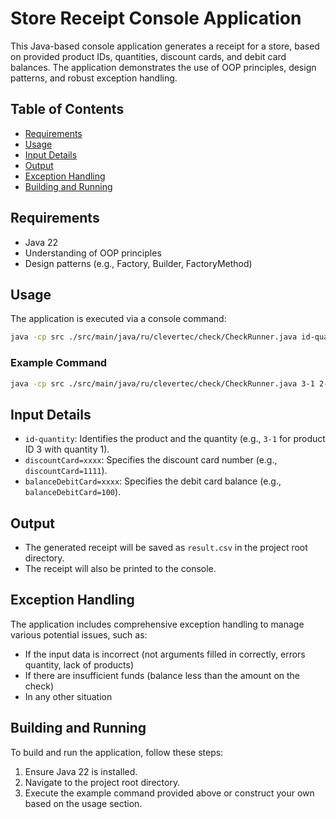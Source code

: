 # Store Receipt Console Application

This Java-based console application generates a receipt for a store, based on provided product IDs, quantities, discount cards, and debit card balances. The application demonstrates the use of OOP principles, design patterns, and robust exception handling.

## Table of Contents

- [Requirements](#requirements)
- [Usage](#usage)
- [Input Details](#input-details)
- [Output](#output)
- [Exception Handling](#exception-handling)
- [Building and Running](#building-and-running)

## Requirements

- Java 22
- Understanding of OOP principles
- Design patterns (e.g., Factory, Builder, FactoryMethod)

## Usage

The application is executed via a console command:

```sh
java -cp src ./src/main/java/ru/clevertec/check/CheckRunner.java id-quantity discountCard=xxxx balanceDebitCard=xxxx
```

### Example Command

```sh
java -cp src ./src/main/java/ru/clevertec/check/CheckRunner.java 3-1 2-5 5-1 discountCard=1111 balanceDebitCard=100
```

## Input Details

- `id-quantity`: Identifies the product and the quantity (e.g., `3-1` for product ID 3 with quantity 1).
- `discountCard=xxxx`: Specifies the discount card number (e.g., `discountCard=1111`).
- `balanceDebitCard=xxxx`: Specifies the debit card balance (e.g., `balanceDebitCard=100`).

## Output

- The generated receipt will be saved as `result.csv` in the project root directory.
- The receipt will also be printed to the console.

## Exception Handling

The application includes comprehensive exception handling to manage various potential issues, such as:

- If the input data is incorrect (not arguments filled in correctly, errors quantity, lack of products)
- If there are insufficient funds (balance less than the amount on the check)
- In any other situation

## Building and Running

To build and run the application, follow these steps:

1. Ensure Java 22 is installed.
2. Navigate to the project root directory.
3. Execute the example command provided above or construct your own based on the usage section.
